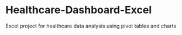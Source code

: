 # Healthcare-Dashboard-Excel
Excel project for healthcare data analysis using pivot tables and charts
